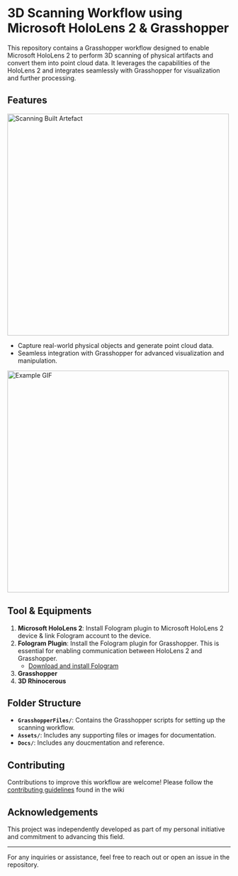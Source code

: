 # 3D Scanning Workflow using Microsoft HoloLens 2 & Grasshopper

This repository contains a Grasshopper workflow designed to enable Microsoft HoloLens 2 to perform 3D scanning of physical artifacts and convert them into point cloud data. It leverages the capabilities of the HoloLens 2 and integrates seamlessly with Grasshopper for visualization and further processing.

## Features
<img src="https://github.com/LoyWeiWin/Grasshopper_3DScanning/blob/main/Assets/Thumbnails/Img_3DScanningProcedure_UsingMicrosoftHololens2.jpg?raw=true" alt="Scanning Built Artefact" width="500">

- Capture real-world physical objects and generate point cloud data.
- Seamless integration with Grasshopper for advanced visualization and manipulation.

<img src="https://github.com/LoyWeiWin/Grasshopper_3DScanning/blob/main/Assets/Video/Vid_3DScannedStructure.gif?raw=true" alt="Example GIF" width="500">

## Tool & Equipments
1. **Microsoft HoloLens 2**: Install Fologram plugin to Microsoft HoloLens 2 device & link Fologram account to the device.
2. **Fologram Plugin**: Install the Fologram plugin for Grasshopper. This is essential for enabling communication between HoloLens 2 and Grasshopper.
   - [Download and install Fologram](https://fologram.com/)
3. **Grasshopper**
4. **3D Rhinocerous**

## Folder Structure
- **`GrasshopperFiles/`**: Contains the Grasshopper scripts for setting up the scanning workflow.
- **`Assets/`**: Includes any supporting files or images for documentation.
- **`Docs/`**: Includes any doucmentation and reference.

## Contributing
Contributions to improve this workflow are welcome! Please follow the [contributing guidelines](https://github.com/LoyWeiWin/Grasshopper_3DScanning/wiki/Contributing-Guidelines) found in the wiki

## Acknowledgements
This project was independently developed as part of my personal initiative and commitment to advancing this field.

---

For any inquiries or assistance, feel free to reach out or open an issue in the repository.
